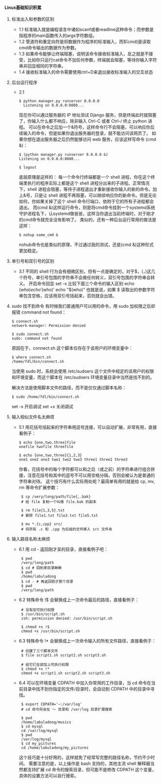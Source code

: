 #### Linux基础知识积累
1. 标准出入和参数的区别
    - 1.1 标准输入就是编程语言中诸如scanf或者readline这种命令；而参数是指程序的main函数传入的args字符数组。
    - 1.2 管道符和重定向符是将数据作为程序的标准输入，而$(cmd)是读取cmd命令输出的数据作为参数。
    - 1.3 如果命令能够让终端阻塞，说明该命令接收标准输入，反之就是不接受，比如你只运行cat命令不加任何参数，终端就会阻塞，等待你输入字符串并回显相同的字符串。
    - 1.4 接收标准输入的命令需要使用ctrl+D来退出接收标准输入的交互状态
2. 后台运行程序
    - 2.1 
      ```shell
      $ python manager.py runserver 0.0.0.0
        Listening on 0.0.0.0:8080...
      ```
      现在你可以通过服务器的 IP 地址测试 Django 服务，但是终端此时就阻塞了，你输入什么都不响应，除非输入 Ctrl-C 或者 Ctrl-/ 终止 python 进程。
      可以在命令之后加一个&符号，这样命令行不会阻塞，可以响应你后续输入的命令，但是如果你退出服务器的登录，就不能访问该网页了。
      如果你想在退出服务器之后仍然能够访问 web 服务，应该这样写命令 (cmd &)：
      ```shell
      $ (python manager.py runserver 0.0.0.0 &)
      Listening on 0.0.0.0:8080...

      $ logout
      ```
      底层原理是这样的：
      每一个命令行终端都是一个 shell 进程，你在这个终端里执行的程序实际上都是这个 shell 进程分出来的子进程。正常情况下，shell 进程会阻塞，等待子进程退出才重新接收你输入的新的命令。加上&号，只是让 shell 进程不再阻塞，可以继续响应你的新命令。但是无论如何，你如果关掉了这个 shell 命令行端口，依附于它的所有子进程都会退出。
      而(cmd &)这样运行命令，则是将cmd命令挂到一个systemd系统守护进程名下，认systemd做爸爸，这样当你退出当前终端时，对于刚才的cmd命令就完全没有影响了。
      类似的，还有一种后台运行常用的做法是这样：
      ```shell
      $ nohup some_cmd &
      ```
      nohub命令也是类似的原理，不过通过我的测试，还是(cmd &)这种形式更加稳定。
3. 单引号和双引号的区别
    - 3.1 不同的 shell 行为会有细微区别，但有一点是确定的，对于$，(，)这几个符号，单引号包围的字符串不会做任何转义，双引号包围的字符串会转义。
      开启命令回显 set -x
      比较下面三个命令的输入区别
      echo $(who)
      echo '$(who)'
      echo "$(who)"
      也就是说，如果 $ 读取出的参数字符串包含空格，应该用双引号括起来，否则就会出错。
4. sudo 找不到命令
   有时候我们普通用户可以用的命令，用 sudo 加权限之后却报错 command not found：
      ```shell
      $ connect.sh
      network-manager: Permission denied

      $ sudo connect.sh
      sudo: command not found
      ```
      原因在于，connect.sh 这个脚本仅存在于该用户的环境变量中：
      ```shell
      $ where connect.sh 
      /home/fdl/bin/connect.sh
      ```
      当使用 sudo 时，系统会使用 /etc/sudoers 这个文件中规定的该用户的权限和环境变量，而这个脚本在 /etc/sudoers 环境变量目录中当然是找不到的。

      解决方法是使用脚本文件的路径，而不是仅仅通过脚本名称：
      ```shell
      $ sudo /home/fdl/bin/connect.sh
      ```
      set -x 开启调试 set +x 关闭调试
5. 输入相似文件名太麻烦
   - 5.1 用花括号括起来的字符串用逗号连接，可以自动扩展，非常有用，直接看例子：
      ```shell
      $ echo {one,two,three}file
      onefile twofile threefile

      $ echo {one,two,three}{1,2,3}
      one1 one2 one3 two1 two2 two3 three1 three2 three3
      ```
     你看，花括号中的每个字符都可以和之后（或之前）的字符串进行组合拼接，注意花括号和其中的逗号不可以用空格分隔，否则会被认为是普通的字符串对待。
     这个技巧有什么实际用处呢？最简单有用的就是给 cp, mv, rm 等命令扩展参数：
     ```shell
      $ cp /very/long/path/file{,.bak}
      # 给 file 复制一个叫做 file.bak 的副本

      $ rm file{1,3,5}.txt
      # 删除 file1.txt file3.txt file5.txt

      $ mv *.{c,cpp} src/
      # 将所有 .c 和 .cpp 为后缀的文件移入 src 文件夹
     ```
6. 输入路径名称太麻烦
   - 6.1 用 cd - 返回刚才呆的目录，直接看例子吧：
     ```shell
      $ pwd
      /very/long/path
      $ cd # 回到家目录瞅瞅
      $ pwd
      /home/labuladong
      $ cd - # 再返回刚才那个目录
      $ pwd
      /very/long/path
     ```
   - 6.2 特殊命令 !$ 会替换成上一次命令最后的路径，直接看例子：
     ```shell
      # 没有加可执行权限
      $ /usr/bin/script.sh
      zsh: permission denied: /usr/bin/script.sh

      $ chmod +x !$
      chmod +x /usr/bin/script.sh
     ```
   - 6.3 特殊命令 !* 会替换成上一次命令输入的所有文件路径，直接看例子：
     ```shell
      # 创建了三个脚本文件
      $ file script1.sh script2.sh script3.sh

      # 给它们全部加上可执行权限
      $ chmod +x !*
      chmod +x script1.sh script2.sh script3.sh
     ```
   - 6.4 可以在环境变量 CDPATH 中加入你常用的工作目录，当 cd 命令在当前目录中找不到你指定的文件/目录时，会自动到 CDPATH 中的目录中寻找。
     ```shell
      $ export CDPATH='~:/var/log'
      # cd 命令将会在 ～ 目录和 /var/log 目录扩展搜索

      $ pwd
      /home/labuladong/musics
      $ cd mysql
      cd /var/log/mysql
      $ pwd
      /var/log/mysql
      $ cd my_pictures
      cd /home/labuladong/my_pictures
     ```
     这个技巧是十分好用的，这样就免了经常写完整的路径名称，节约不少时间。
     需要注意的是，以上操作是 bash 支持的，其他主流 shell 解释器当然都支持扩展 cd 命令的搜索目录，但可能不是修改 CDPATH 这个变量，具体的设置方法可以自行搜索。